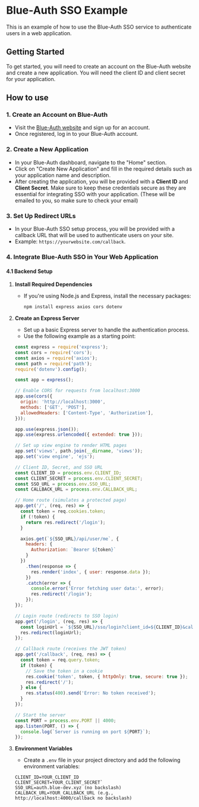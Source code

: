 # Blue-Auth SSO Example

This is an example of how to use the Blue-Auth SSO service to authenticate users in a web application.

## Getting Started

To get started, you will need to create an account on the Blue-Auth website and create a new application. You will need the client ID and client secret for your application.

## How to use 

### 1. **Create an Account on Blue-Auth**
   - Visit the [Blue-Auth website](#) and sign up for an account.
   - Once registered, log in to your Blue-Auth account.

### 2. **Create a New Application**
   - In your Blue-Auth dashboard, navigate to the "Home" section.
   - Click on "Create New Application" and fill in the required details such as your application name and description.
   - After creating the application, you will be provided with a **Client ID** and **Client Secret**. Make sure to keep these credentials secure as they are essential for integrating SSO with your application. (These will be emailed to you, so make sure to check your email)

### 3. **Set Up Redirect URLs**
   - In your Blue-Auth SSO setup process, you will be provided with a callback URL that will be used to authenticate users on your site.
   - Example: `https://yourwebsite.com/callback`.

### 4. **Integrate Blue-Auth SSO in Your Web Application**

#### 4.1 **Backend Setup**

1. **Install Required Dependencies**
   - If you're using Node.js and Express, install the necessary packages:
     ```bash
     npm install express axios cors dotenv
     ```

2. **Create an Express Server**
   - Set up a basic Express server to handle the authentication process.
   - Use the following example as a starting point:

   ```javascript
   const express = require('express');
   const cors = require('cors');
   const axios = require('axios');
   const path = require('path');
   require('dotenv').config();

   const app = express();

   // Enable CORS for requests from localhost:3000
   app.use(cors({
     origin: 'http://localhost:3000',
     methods: ['GET', 'POST'],
     allowedHeaders: ['Content-Type', 'Authorization'],
   }));

   app.use(express.json());
   app.use(express.urlencoded({ extended: true }));

   // Set up view engine to render HTML pages
   app.set('views', path.join(__dirname, 'views'));
   app.set('view engine', 'ejs');

   // Client ID, Secret, and SSO URL
   const CLIENT_ID = process.env.CLIENT_ID;
   const CLIENT_SECRET = process.env.CLIENT_SECRET;
   const SSO_URL = process.env.SSO_URL;
   const CALLBACK_URL = process.env.CALLBACK_URL;

   // Home route (simulates a protected page)
   app.get('/', (req, res) => {
     const token = req.cookies.token;
     if (!token) {
       return res.redirect('/login');
     }

     axios.get(`${SSO_URL}/api/user/me`, {
       headers: {
         Authorization: `Bearer ${token}`
       }
     })
       .then(response => {
         res.render('index', { user: response.data });
       })
       .catch(error => {
         console.error('Error fetching user data:', error);
         res.redirect('/login');
       });
   });

   // Login route (redirects to SSO login)
   app.get('/login', (req, res) => {
     const loginUrl = `${SSO_URL}/sso/login?client_id=${CLIENT_ID}&callback_url=${encodeURIComponent(CALLBACK_URL)}&client_secret=${CLIENT_SECRET}`;
     res.redirect(loginUrl);
   });

   // Callback route (receives the JWT token)
   app.get('/callback', (req, res) => {
     const token = req.query.token;
     if (token) {
       // Save the token in a cookie
       res.cookie('token', token, { httpOnly: true, secure: true });
       res.redirect('/');
     } else {
       res.status(400).send('Error: No token received');
     }
   });

   // Start the server
   const PORT = process.env.PORT || 4000;
   app.listen(PORT, () => {
     console.log(`Server is running on port ${PORT}`);
   });

3. **Environment Variables**
   - Create a `.env` file in your project directory and add the following environment variables:
    ```plaintext
    CLIENT_ID=YOUR_CLIENT_ID
    CLIENT_SECRET=YOUR_CLIENT_SECRET`
    SSO_URL=auth.blue-dev.xyz (no backslash)
    CALLBACK_URL=YOUR_CALLBACK_URL (e.g., http://localhost:4000/callback no backslash)
    ```